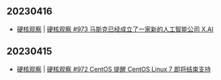 ## 20230416
- [硬核观察](https://linux.cn/news/express/) | [硬核观察 #973 马斯克已经成立了一家新的人工智能公司 X.AI](https://linux.cn/article-15728-1.html?utm_source=rss&utm_medium=rss)

## 20230415
- [硬核观察](https://linux.cn/news/express/) | [硬核观察 #972 CentOS 提醒 CentOS Linux 7 即将结束支持](https://linux.cn/article-15725-1.html?utm_source=rss&utm_medium=rss)

